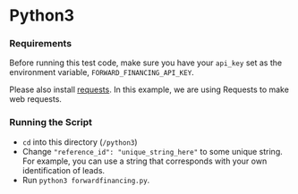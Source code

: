# Python3

### Requirements

Before running this test code, make sure you have your `api_key` set as the environment variable, `FORWARD_FINANCING_API_KEY`.

Please also install [requests](http://docs.python-requests.org/en/master/). In this example, we are using Requests to make web requests.

### Running the Script
- `cd` into this directory (`/python3`)
- Change `"reference_id": "unique_string_here"` to some unique string. For example, you can use a string that corresponds with your own identification of leads. 
- Run `python3 forwardfinancing.py`.